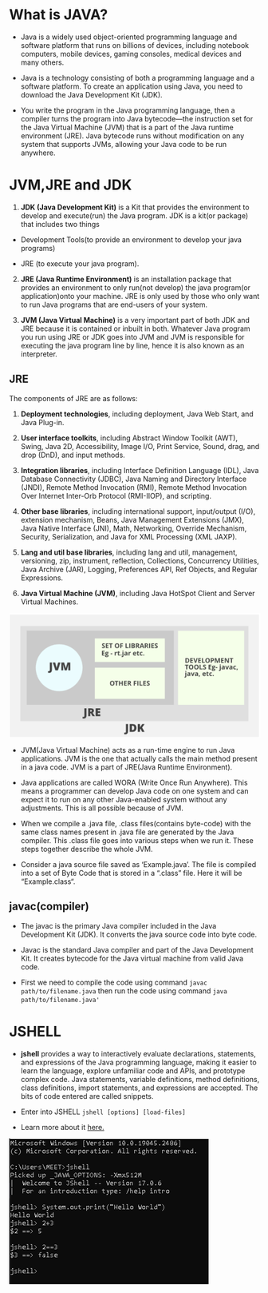 # What is JAVA?

- Java is a widely used object-oriented programming language and software platform that runs on billions of devices, including notebook computers, mobile devices, gaming consoles, medical devices and many others.

- Java is a technology consisting of both a programming language and a software platform. To create an application using Java, you need to download the Java Development Kit (JDK).

- You write the program in the Java programming language, then a compiler turns the program into Java bytecode—the instruction set for the Java Virtual Machine (JVM) that is a part of the Java runtime environment (JRE). Java bytecode runs without modification on any system that supports JVMs, allowing your Java code to be run anywhere.

# JVM,JRE and JDK

1. **JDK (Java Development Kit)** is a Kit that provides the environment to develop and execute(run) the Java program. JDK is a kit(or package) that includes two things

 - Development Tools(to provide an environment to develop your java programs)

- JRE (to execute your java program).

2. **JRE (Java Runtime Environment)** is an installation package that provides an environment to only run(not develop) the java program(or application)onto your machine. JRE is only used by those who only want to run Java programs that are end-users of your system.

3. **JVM (Java Virtual Machine)** is a very important part of both JDK and JRE because it is contained or inbuilt in both. Whatever Java program you run using JRE or JDK goes into JVM and JVM is responsible for executing the java program line by line, hence it is also known as an interpreter.

## JRE

The components of JRE are as follows:

1. **Deployment technologies**, including deployment, Java Web Start, and Java Plug-in.

2. **User interface toolkits**, including Abstract Window Toolkit (AWT), Swing, Java 2D, Accessibility, Image I/O, Print Service, Sound, drag, and drop (DnD), and input methods.

3. **Integration libraries**, including Interface Definition Language (IDL), Java Database Connectivity (JDBC), Java Naming and Directory Interface (JNDI), Remote Method Invocation (RMI), Remote Method Invocation Over Internet Inter-Orb Protocol (RMI-IIOP), and scripting.

4. **Other base libraries**, including international support, input/output (I/O), extension mechanism, Beans, Java Management Extensions (JMX), Java Native Interface (JNI), Math, Networking, Override Mechanism, Security, Serialization, and Java for XML Processing (XML JAXP).

5. **Lang and util base libraries**, including lang and util, management, versioning, zip, instrument, reflection, Collections, Concurrency Utilities, Java Archive (JAR), Logging, Preferences API, Ref Objects, and Regular Expressions.

6. **Java Virtual Machine (JVM)**, including Java HotSpot Client and Server Virtual Machines.

![](https://github.com/codophilic/LearnJAVA/blob/main/Images/1.PNG)

- JVM(Java Virtual Machine) acts as a run-time engine to run Java applications. JVM is the one that actually calls the main method present in a java code. JVM is a part of JRE(Java Runtime Environment).

- Java applications are called WORA (Write Once Run Anywhere). This means a programmer can develop Java code on one system and can expect it to run on any other Java-enabled system without any adjustments. This is all possible because of JVM.

- When we compile a .java file, .class files(contains byte-code) with the same class names present in .java file are generated by the Java compiler. This .class file goes into various steps when we run it. These steps together describe the whole JVM.

- Consider a java source file saved as ‘Example.java’. The file is compiled into a set of Byte Code that is stored in a “.class” file. Here it will be “Example.class“. 

## javac(compiler)

- The javac is the primary Java compiler included in the Java Development Kit (JDK). It converts the java source code into byte code.

- Javac is the standard Java compiler and part of the Java Development Kit. It creates bytecode for the Java virtual machine from valid Java code. 

- First we need to compile the code using command `javac path/to/filename.java` then run the code using command `java path/to/filename.java'`

# JSHELL

- **jshell** provides a way to interactively evaluate declarations, statements, and expressions of the Java programming language, making it easier to learn the language, explore unfamiliar code and APIs, and prototype complex code. Java statements, variable definitions, method definitions, class definitions, import statements, and expressions are accepted. The bits of code entered are called snippets.

- Enter into JSHELL `jshell [options] [load-files]`

- Learn more about it [here.](https://dev.java/learn/jshell-tool/)

![](https://github.com/codophilic/LearnJAVA/blob/main/Images/2.PNG)


